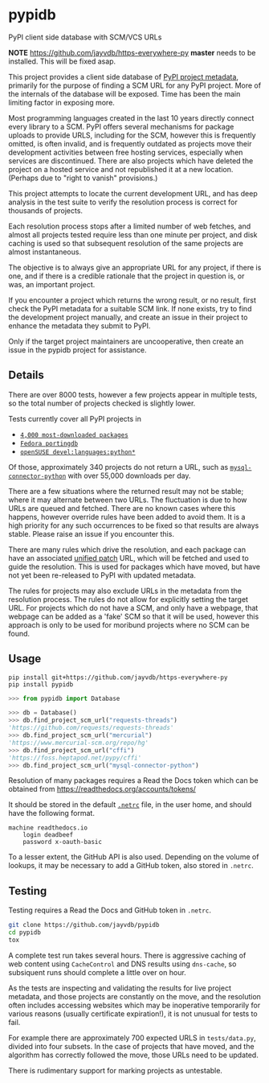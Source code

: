 # pypidb
PyPI client side database with SCM/VCS URLs

**NOTE** https://github.com/jayvdb/https-everywhere-py **master** needs
to be installed.  This will be fixed asap.

This project provides a client side database of [PyPI project metadata](https://pypi.org/),
primarily for the purpose of finding a SCM URL for any PyPI project.
More of the internals of the database will be exposed.  Time has been the
main limiting factor in exposing more.

Most programming languages created in the last 10 years directly connect
every library to a SCM.  PyPI offers several mechanisms for package uploads
to provide URLS, including for the SCM, however this is frequently omitted,
is often invalid, and is frequently outdated as projects move their development
activities between free hosting services, especially when services are
discontinued.  There are also projects which have deleted the project
on a hosted service and not republished it at a new location.
(Perhaps due to "right to vanish" provisions.)

This project attempts to locate the current development URL, and has
deep analysis in the test suite to verify the resolution process is
correct for thousands of projects.

Each resolution process stops after a limited number of web fetches,
and almost all projects tested require less than one minute per project,
and disk caching is used so that subsequent resolution of the same projects
are almost instantaneous.

The objective is to always give an appropriate URL for any project,
if there is one, and if there is a credible rationale that the project
in question is, or was, an important project.

If you encounter a project which returns the wrong result, or no result,
first check the PyPI metadata for a suitable SCM link.  If none exists,
try to find the development project manually, and create an issue in
their project to enhance the metadata they submit to PyPI.

Only if the target project maintainers are uncooperative, then create
an issue in the pypidb project for assistance.

## Details

There are over 8000 tests, however a few projects appear in multiple tests,
so the total number of projects checked is slightly lower.

Tests currently cover all PyPI projects in
* [`4,000 most-downloaded packages`](https://github.com/hugovk/top-pypi-packages)
* [`Fedora portingdb`](https://github.com/fedora-python/portingdb)
* [`openSUSE devel:languages:python*`](https://build.opensuse.org/project)

Of those, approximately 340 projects do not return a URL, such as
[`mysql-connector-python`](https://pypistats.org/packages/mysql-connector-python)
with over 55,000 downloads per day.

There are a few situations where the returned result may not be stable; where it
may alternate between two URLs.  The fluctuation is due to how URLs are
queued and fetched.  There are no known cases where this happens, however
override rules have been added to avoid them.
It is a high priority for any such occurrences to be fixed so that results are
always stable.   Please raise an issue if you encounter this.

There are many rules which drive the resolution, and each package can have
an associated [unified patch](https://pypi.org/project/unidiff/) URL,
which will be fetched and used to guide the resolution.
This is used for packages which have moved, but have not yet been re-released
to PyPI with updated metadata.

The rules for projects may also exclude URLs in the metadata from the resolution
process.
The rules do not allow for explicitly setting the target URL.
For projects which do not have a SCM, and only have a webpage, that webpage
can be added as a 'fake' SCM so that it will be used, however this approach
is only to be used for moribund projects where no SCM can be found.

## Usage

```
pip install git+https://github.com/jayvdb/https-everywhere-py
pip install pypidb
```

```py
>>> from pypidb import Database

>>> db = Database()
>>> db.find_project_scm_url("requests-threads")
'https://github.com/requests/requests-threads'
>>> db.find_project_scm_url("mercurial")
'https://www.mercurial-scm.org/repo/hg'
>>> db.find_project_scm_url("cffi")
'https://foss.heptapod.net/pypy/cffi'
>>> db.find_project_scm_url("mysql-connector-python")
```

Resolution of many packages requires a Read the Docs token
which can be obtained from https://readthedocs.org/accounts/tokens/

It should be stored in the default [`.netrc`](https://docs.python.org/3/library/netrc.html)
file, in the user home, and should have the following format.

```
machine readthedocs.io
    login deadbeef
    password x-oauth-basic
```

To a lesser extent, the GitHub API is also used.  Depending on the volume of lookups,
it may be necessary to add a GitHub token, also stored in `.netrc`.

## Testing

Testing requires a Read the Docs and GitHub token in `.netrc`.

```sh
git clone https://github.com/jayvdb/pypidb
cd pypidb
tox
```
A complete test run takes several hours.  There is aggressive caching
of web content using `CacheControl` and DNS results using `dns-cache`,
so subsiquent runs should complete a little over on hour.

As the tests are inspecting and validating the results for live project
metadata, and those projects are constantly on the move, and the resolution
often includes accessing websites which may be inoperative temporarily for
various reasons (usually certificate expiration!), it is not unusual for
tests to fail.

For example there are approximately 700 expected URLS in `tests/data.py`,
divided into four subsets.  In the case of projects that have moved, and
the algorithm has correctly followed the move, those URLs need to be
updated.

There is rudimentary support for marking projects as untestable.
